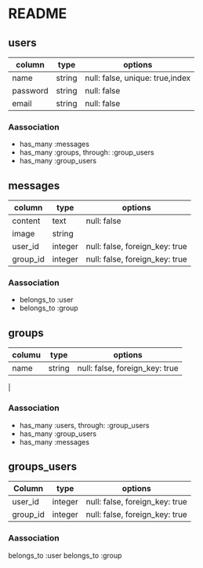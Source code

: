 # README

## users
|column|type  |options|
|------|------|-------|
|name|string|null: false, unique: true,index|
|password|string|null: false|
|email|string|null: false|


### Aassociation
- has_many :messages
- has_many :groups, through: :group_users
- has_many :group_users

## messages
|column|type|options|
|------|----|-------|
|content|text|null: false|
|image|string||
|user_id|integer|null: false, foreign_key: true|
|group_id|integer|null: false, foreign_key: true|

### Aassociation
- belongs_to :user
- belongs_to :group


## groups
|columu|type|options|
|------|----|-------|
|name|string|null: false, foreign_key: true|
|


### Aassociation
- has_many :users, through: :group_users
- has_many :group_users
- has_many :messages


## groups_users

|Column|type|options|
|------|----|-------|
|user_id|integer|null: false, foreign_key: true|
|group_id|integer|null: false, foreign_key: true|

### Aassociation
belongs_to :user
belongs_to :group


